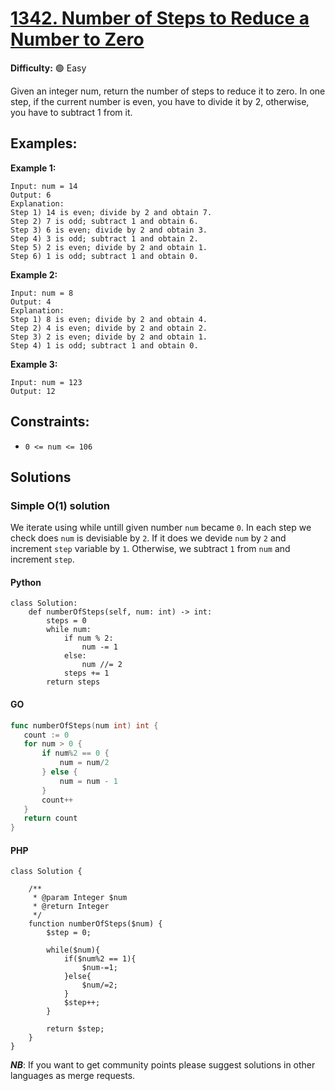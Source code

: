 # [1342. Number of Steps to Reduce a Number to Zero](https://leetcode.com/problems/number-of-steps-to-reduce-a-number-to-zero/)

**Difficulty:** :green_circle: Easy

Given an integer num, return the number of steps to reduce it to zero.
In one step, if the current number is even, you have to divide it by 2, otherwise, you have to subtract 1 from it.

## Examples:

**Example 1:**
```text
Input: num = 14
Output: 6
Explanation: 
Step 1) 14 is even; divide by 2 and obtain 7. 
Step 2) 7 is odd; subtract 1 and obtain 6.
Step 3) 6 is even; divide by 2 and obtain 3. 
Step 4) 3 is odd; subtract 1 and obtain 2. 
Step 5) 2 is even; divide by 2 and obtain 1. 
Step 6) 1 is odd; subtract 1 and obtain 0.

```

**Example 2:**

```text
Input: num = 8
Output: 4
Explanation: 
Step 1) 8 is even; divide by 2 and obtain 4. 
Step 2) 4 is even; divide by 2 and obtain 2. 
Step 3) 2 is even; divide by 2 and obtain 1. 
Step 4) 1 is odd; subtract 1 and obtain 0.
```

**Example 3:**

```text
Input: num = 123
Output: 12
```

## Constraints:

- `0 <= num <= 106`


## Solutions

### Simple O(1) solution
We iterate using while untill given number `num` became `0`. In each step 
we check does `num` is devisiable by `2`. If it does we devide `num` by `2` and
increment `step` variable by `1`. Otherwise, we subtract `1` from `num` and 
increment `step`.

#### Python
```python3
class Solution:
    def numberOfSteps(self, num: int) -> int:
        steps = 0
        while num:
            if num % 2:
                num -= 1
            else:
                num //= 2
            steps += 1
        return steps
```

#### GO
```go
func numberOfSteps(num int) int {
   count := 0
   for num > 0 {
       if num%2 == 0 {
           num = num/2
       } else {
           num = num - 1
       }
       count++
   } 
   return count
}
```

#### PHP
```
class Solution {

    /**
     * @param Integer $num
     * @return Integer
     */
    function numberOfSteps($num) {
        $step = 0;

        while($num){
            if($num%2 == 1){
                $num-=1;
            }else{
                $num/=2;
            }
            $step++;
        }

        return $step;
    }
}
```
***NB***: If you want to get community points please suggest solutions in other languages as merge requests.
